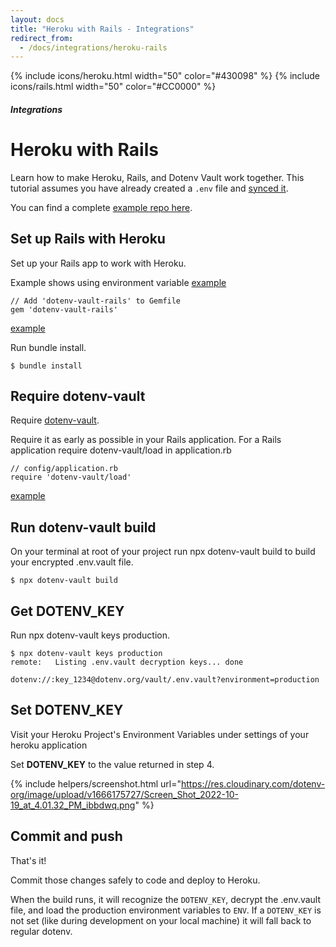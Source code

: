 ```yaml
---
layout: docs
title: "Heroku with Rails - Integrations"
redirect_from:
  - /docs/integrations/heroku-rails
---
```


{% include icons/heroku.html width="50" color="#430098" %}
{% include icons/rails.html width="50" color="#CC0000" %}

##### Integrations

# Heroku with Rails

Learn how to make Heroku, Rails, and Dotenv Vault work together. This tutorial assumes you have already created a `.env` file and [synced it](/docs/tutorials/sync).

You can find a complete [example repo here](https://github.com/dotenv-org/integration-example-heroku-rails).

## Set up Rails with Heroku

Set up your Rails app to work with Heroku.

Example shows using environment variable [example](https://github.com/dotenv-org/integration-example-heroku-rails/blob/374e9a3e5e5f6ffe2f4a83f08bf2c0222871ed40/app/views/welcome/index.html.erb)

```
// Add 'dotenv-vault-rails' to Gemfile
gem 'dotenv-vault-rails'
```

[example](https://github.com/dotenv-org/integration-example-heroku-rails/blob/374e9a3e5e5f6ffe2f4a83f08bf2c0222871ed40/Gemfile#L4)

Run bundle install.

```
$ bundle install
```

## Require dotenv-vault

Require [dotenv-vault](https://github.com/dotenv-org/dotenv-vault-ruby).

Require it as early as possible in your Rails application. For a Rails application require dotenv-vault/load in application.rb

```
// config/application.rb
require 'dotenv-vault/load'
```

[example](https://github.com/dotenv-org/integration-example-heroku-rails/blob/374e9a3e5e5f6ffe2f4a83f08bf2c0222871ed40/config/application.rb#L4)

## Run dotenv-vault build

On your terminal at root of your project run npx dotenv-vault build to build your encrypted .env.vault file.

```
$ npx dotenv-vault build
```

## Get DOTENV_KEY

Run npx dotenv-vault keys production.

```
$ npx dotenv-vault keys production
remote:   Listing .env.vault decryption keys... done

dotenv://:key_1234@dotenv.org/vault/.env.vault?environment=production
```

## Set DOTENV_KEY

Visit your Heroku Project's Environment Variables under settings of your heroku application

Set **DOTENV_KEY** to the value returned in step 4.

{% include helpers/screenshot.html url="https://res.cloudinary.com/dotenv-org/image/upload/v1666175727/Screen_Shot_2022-10-19_at_4.01.32_PM_ibbdwq.png" %}

## Commit and push

That's it!

Commit those changes safely to code and deploy to Heroku.

When the build runs, it will recognize the `DOTENV_KEY`, decrypt the .env.vault file, and load the production environment variables to `ENV`. If a `DOTENV_KEY` is not set (like during development on your local machine) it will fall back to regular dotenv.
